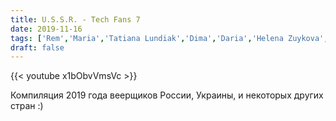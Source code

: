 ```yaml
---
title: U.S.S.R. - Tech Fans 7
date: 2019-11-16
tags: ['Rem','Maria','Tatiana Lundiak','Dima','Daria','Helena Zuykova','Sova','Max','Foxy','Anastasia','Grace','Ksenia','Tom','Katerinka','Kate Karpenko','USSR','Compilation','Alyona Kremer','Trish','Wen','Margarita','Kate']
draft: false
---
```

{{< youtube x1bObvVmsVc >}}

Компиляция 2019 года веерщиков России, Украины, и некоторых других стран :)
